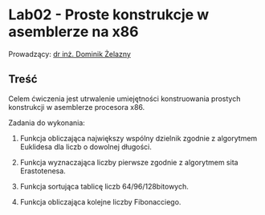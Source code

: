 # Lab02 - Proste konstrukcje w asemblerze na x86

Prowadzący: [dr inż. Dominik Żelazny](https://wit.pwr.edu.pl/wydzial/struktura-organizacyjna/pracownicy/dominik-zelazny)

## Treść

Celem ćwiczenia jest utrwalenie umiejętności konstruowania prostych konstrukcji w asemblerze procesora x86.

Zadania do wykonania:

1. Funkcja obliczająca największy wspólny dzielnik zgodnie z algorytmem Euklidesa dla liczb o dowolnej długości.

2. Funkcja wyznaczająca liczby pierwsze zgodnie z algorytmem sita Erastotenesa.

3. Funkcja sortująca tablicę liczb 64/96/128­bitowych.

4. Funkcja obliczająca kolejne liczby Fibonacciego.
